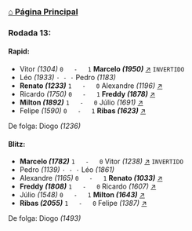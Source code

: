 ### [⌂ Página Principal](https://grupo-de-xadrez.github.io/)

### Rodada 13:

#### Rapid:

* Vitor *(1304)* `0   -   1` **Marcelo *(1950)*** [↗](https://www.lichess.org/bnYqPIvs) `INVERTIDO`
* Léo *(1933)* `· - ·` Pedro *(1183)*  
* **Renato *(1233)*** `1   -   0` Alexandre *(1196)* [↗](https://www.lichess.org/A0vx4YaX) 
* Ricardo *(1750)* `0   -   1` **Freddy *(1878)*** [↗](https://www.lichess.org/66oh7Iwv) 
* **Milton *(1892)*** `1   -   0` Júlio *(1691)* [↗](https://www.lichess.org/0m4FVUmg) 
* Felipe *(1590)* `0   -   1` **Ribas *(1623)*** [↗](https://www.lichess.org/uRPVrxNA) 

De folga: Diogo *(1236)*

#### Blitz:

* **Marcelo *(1782)*** `1   -   0` Vitor *(1238)* [↗](https://www.lichess.org/fgWdUeWV) `INVERTIDO`
* Pedro *(1139)* `· - ·` Léo *(1861)*  
* Alexandre *(1165)* `0   -   1` **Renato *(1033)*** [↗](https://www.lichess.org/nilwVslB) 
* **Freddy *(1808)*** `1   -   0` Ricardo *(1607)* [↗](https://www.lichess.org/H0bF30Ao) 
* Júlio *(1548)* `0   -   1` **Milton *(1643)*** [↗](https://www.lichess.org/n3O7NKOa) 
* **Ribas *(2055)*** `1   -   0` Felipe *(1387)* [↗](https://www.lichess.org/3HTXJBuX) 

De folga: Diogo *(1493)*

